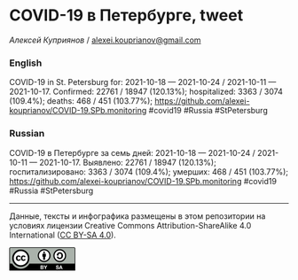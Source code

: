 COVID-19 в Петербурге, tweet
============================

*Алексей Куприянов* /
<a href="mailto:alexei.kouprianov@gmail.com" class="email">alexei.kouprianov@gmail.com</a>

### English

COVID-19 in St. Petersburg for: 2021-10-18 — 2021-10-24 / 2021-10-11 —
2021-10-17. Сonfirmed: 22761 / 18947 (120.13%); hospitalized: 3363 /
3074 (109.4%); deaths: 468 / 451 (103.77%);
<a href="https://github.com/alexei-kouprianov/COVID-19.SPb.monitoring" class="uri">https://github.com/alexei-kouprianov/COVID-19.SPb.monitoring</a>
\#covid19 \#Russia \#StPetersburg

### Russian

COVID-19 в Петербурге за семь дней: 2021-10-18 — 2021-10-24 / 2021-10-11
— 2021-10-17. Выявлено: 22761 / 18947 (120.13%); госпитализировано: 3363
/ 3074 (109.4%); умерших: 468 / 451 (103.77%);
<a href="https://github.com/alexei-kouprianov/COVID-19.SPb.monitoring" class="uri">https://github.com/alexei-kouprianov/COVID-19.SPb.monitoring</a>
\#covid19 \#Russia \#StPetersburg

------------------------------------------------------------------------

Данные, тексты и инфографика размещены в этом репозитории на условиях
лицензии Creative Commons Attribution-ShareAlike 4.0 International ([CC
BY-SA 4.0](https://creativecommons.org/licenses/by-sa/4.0/)).

![](../misc/CC-BY-SA-icon.png "CC-BY-SA")
